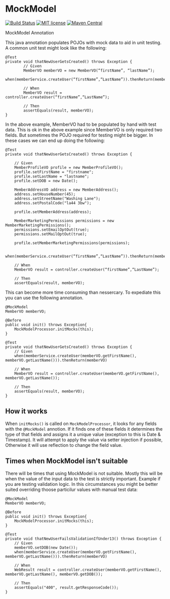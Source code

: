 # MockModel

[![Build Status](https://travis-ci.org/nate-sonicbottle/MockModel.svg?branch=master)](https://travis-ci.org/nate-sonicbottle/MockModel) [![MIT license](http://img.shields.io/badge/license-MIT-brightgreen.svg?style=flat)](http://opensource.org/licenses/MIT) [![Maven Central](https://maven-badges.herokuapp.com/maven-central/com.sonicbottle/mockModel/badge.svg?style=flat)](http://search.maven.org/#artifactdetails|com.sonicbottle|mockModel|1.0.1|) 

MockModel Annotation 

This java annotation populates POJOs with mock data to aid in unit testing. A common unit test might look like the following: 

```
@Test
private void thatNewUserGetsCreated() throws Exception {
		// Given
		MemberVO memberVO = new MemberVO(“firstName”, “lastName”);
		when(memberService.createUser(“firstName”,“LastName”)).thenReturn(memberVO)		
		
		// When
		MemberVO result = controller.createUser(“firstName”,“LastName”);	

		// Then
		assertEquals(result, memberVO);
}
```

In the above example, MemberVO had to be populated by hand with test data. This is ok in the above example since MemberVO is only required two fields. But sometimes the POJO required for testing might be bigger. In these cases we can end up doing the following: 

```
@Test
private void thatNewUserGetsCreated() throws Exception {

	// Given
	MemberProfileVO profile = new MemberProfileVO();
	profile.setFirstName = "firstname";
	profile.setLastName = "lastname";
	profile.setDOB = new Date();

	MemberAddressVO address = new MemberAddress();
	address.setHouseNumber(45);
	address.setStreetName("Washing Lane");
	address.setPostalCode("la44 3bw");

	profile.setMemberAddress(address);

	MemberMarketingPermissions permissions = new MemberMarketingPermissions();
	permissions.setEmailOptOut(true);
	permissions.setMailOptOut(true);

	profile.setMemberMarketingPermissions(permissions);

	when(memberService.createUser(“firstName”,“LastName”)).thenReturn(memberVO)		
		
	// When
	MemberVO result = controller.createUser(“firstName”,“LastName”);	

	// Then
	assertEquals(result, memberVO);	
```

This can become more time consuming than nessercary. To expediate this you can use the following annotation. 

```
@MockModel
MemberVO memberVO;

@Before
public void init() throws Exception{
	MockModelProcessor.initMocks(this);
}

@Test
private void thatNewUserGetsCreated() throws Exception {
	// Given 
	when(memberService.createUser(memberVO.getFirstName(), memberVO.getLastName())).thenReturn(memberVO)		
		
	// When
	MemberVO result = controller.createUser(memberVO.getFirstName(), memberVO.getLastName());	

	// Then
	assertEquals(result, memberVO);	
}
```

## How it works 

When ``initMocks()`` is called on ``MockModelProcessor``, it looks for any fields with the ``@MockModel`` annotion. If it finds one of these fields it determines the type of that fields and assigns it a unique value (exception to this is Date & Timestamp). It will attempt to apply the value via setter injection if possible, Otherwise it will use reflection to change the field value. 

## Times when MockModel isn't suitable 

There will be times that using MockModel is not suitable. Mostly this will be when the value of the input data to the test is strictly important. Example if you are testing validation logic. In this circumstances you might be better suited overriding thoose particilur values with manual test data: 

```
@MockModel
MemberVO memberVO;

@Before
public void init() throws Exception{
	MockModelProcessor.initMocks(this);
}

@Test
private void thatNewUserFailsValidationIfUnder13() throws Exception {
	// Given 
	memberVO.setDOB(new Date());
	when(memberService.createUser(memberVO.getFirstName(), memberVO.getLastName())).thenReturn(memberVO)		
		
	// When
	WebResult result = controller.createUser(memberVO.getFirstName(), memberVO.getLastName(), memberVO.getDOB());	

	// Then
	assertEquals("400", result.getResponseCode());	
}
```





